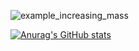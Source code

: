 ![example_increasing_mass](https://github.com/user-attachments/assets/e46cce9b-97fb-445c-b338-9a7baf30197b)

[![Anurag's GitHub stats](https://github-readme-stats.vercel.app/api?username=sudonym-i)](https://github.com/anuraghazra/github-readme-stats)
